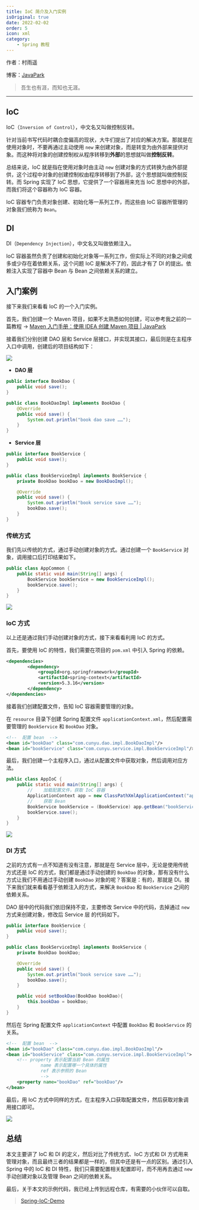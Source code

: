 ```yaml
---
title: IoC 简介及入门实例
isOriginal: true
date: 2022-02-02
order: 5
icon: xml
category:
    - Spring 教程
---
```


作者：村雨遥

博客：[JavaPark](https://cunyu1943.github.io/JavaPark)

> 吾生也有涯，而知也无涯。

---

## IoC

IoC（`Inversion of Control`），中文名又叫做控制反转。

针对当前书写代码时耦合度偏高的现状，大牛们提出了对应的解决方案。那就是在使用对象时，不要再通过主动使用 `new` 来创建对象，而是转变为由外部来提供对象。而这种将对象的创建控制权从程序转移到**外部**的思想就叫做**控制反转**。

总结来说，IoC 就是指在使用对象时由主动 `new` 创建对象的方式转换为由外部提供，这个过程中对象的创建控制权由程序转移到了外部，这个思想就叫做控制反转。而 Spring 实现了 IoC 思想，它提供了一个容器用来充当 IoC 思想中的外部，而我们将这个容器称为 IoC 容器。

IoC 容器专门负责对象创建、初始化等一系列工作，而这些由 IoC 容器所管理的对象我们统称为 `Bean`。

## DI

DI（`Dependency Injection`），中文名又叫做依赖注入。

IoC 容器虽然负责了创建和初始化对象等一系列工作，但实际上不同的对象之间或多或少存在着依赖关系，这个问题 IoC 是解决不了的，因此才有了 DI 的提出。依赖注入实现了容器中 Bean 与 Bean 之间依赖关系的建立。

## 入门案例

接下来我们来看看 IoC 的一个入门实例。

首先，我们创建一个 Maven 项目，如果不太熟悉如何创建，可以参考我之前的一篇教程 -> [Maven 入门手册：使用 IDEA 创建 Maven 项目 | JavaPark](https://cunyu1943.github.io/JavaPark/java/maven/maven-project-with-idea.html)

接着我们分别创建 DAO 层和 Service 层接口，并实现其接口，最后则是在主程序入口中调用，创建后的项目结构如下：

![](https://img-blog.csdnimg.cn/img_convert/c8be93c33fc982de23d52b6bfa74034d.png)

- **DAO 层**

```java
public interface BookDao {
    public void save();
}
```

```java
public class BookDaoImpl implements BookDao {
    @Override
    public void save() {
        System.out.println("book dao save ……");
    }
}
```

- **Service 层**

```java
public interface BookService {
    public void save();
}
```

```java
public class BookServiceImpl implements BookService {
    private BookDao bookDao = new BookDaoImpl();

    @Override
    public void save() {
        System.out.println("book service save ……");
        bookDao.save();
    }
}
```

### 传统方式

我们先以传统的方式，通过手动创建对象的方式。通过创建一个 `BookService` 对象，调用接口后打印结果如下。

```java
public class AppCommon {
    public static void main(String[] args) {
        BookService bookService = new BookServiceImpl();
        bookService.save();
    }
}
```

![](https://img-blog.csdnimg.cn/img_convert/e754b26be2e317997753c9e9896564db.png)

### IoC 方式

以上还是通过我们手动创建对象的方式，接下来看看利用 IoC 的方式。

首先，要使用 IoC 的特性，我们需要在项目的 `pom.xml` 中引入 Spring 的依赖。

```xml
<dependencies>
        <dependency>
            <groupId>org.springframework</groupId>
            <artifactId>spring-context</artifactId>
            <version>5.3.16</version>
        </dependency>
</dependencies>
```

接着我们创建配置文件，告知 IoC 容器需要管理的对象。

在 `resource` 目录下创建 Spring 配置文件 `applicationContext.xml`，然后配置需要管理的 `BookService` 和 `BookDao` 对象。

```xml
<!--  配置 bean  -->
<bean id="bookDao" class="com.cunyu.dao.impl.BookDaoImpl"/>
<bean id="bookService" class="com.cunyu.service.impl.BookServiceImpl"/>
```

最后，我们创建一个主程序入口，通过从配置文件中获取对象，然后调用对应方法。

```java
public class AppIoC {
    public static void main(String[] args) {
        //    加载配置文件，获取 IoC 容器
        ApplicationContext app = new ClassPathXmlApplicationContext("applicationContext.xml");
        //    获取 Bean
        BookService bookService = (BookService) app.getBean("bookService");
        bookService.save();
    }
}
```

![](https://img-blog.csdnimg.cn/img_convert/aaceffc537d9c1bf2445a6c067b0d07a.png)

### DI 方式

之前的方式有一点不知道有没有注意，那就是在 Service 层中，无论是使用传统方式还是 IoC 的方式，我们都是通过手动创建的 `BookDao` 的对象，那有没有什么方式让我们不用通过手动创建 `BookDao` 对象的呢？答案是：有的，那就是 DI。接下来我们就来看看基于依赖注入的方式，来解决 `BookDao` 和 `BookService` 之间的依赖关系。

DAO 层中的代码我们依旧保持不变，主要修改 Service 中的代码，去掉通过 `new` 方式来创建对象，修改后 Service 层 的代码如下。

```java
public interface BookService {
    public void save();
}
```

```java
public class BookServiceImpl implements BookService {
    private BookDao bookDao;

    @Override
    public void save() {
        System.out.println("book service save ……");
        bookDao.save();
    }

    public void setBookDao(BookDao bookDao){
        this.bookDao = bookDao;
    }
}
```

然后在 Spring 配置文件 `applicationContext` 中配置 `BookDao` 和 `BookService` 的关系。

```xml
<!--  配置 bean  -->
<bean id="bookDao" class="com.cunyu.dao.impl.BookDaoImpl"/>
<bean id="bookService" class="com.cunyu.service.impl.BookServiceImpl">
    <!-- property 表示配置当前 Bean 的属性
             name 表示配置哪一个具体的属性
             ref 表示参照的 Bean
             -->
    <property name="bookDao" ref="bookDao"/>
</bean>
```

最后，用 IoC 方式中同样的方式，在主程序入口获取配置文件，然后获取对象调用接口即可。

![](https://img-blog.csdnimg.cn/img_convert/1e4b4d41e460b1dd7638bee473f8b9de.png)

## 总结

本文主要讲了 IoC 和 DI 的定义，然后对比了传统方式、IoC 方式和 DI 方式用来管理对象，而且最终三者的结果都是一样的，但其中还是有一点的区别。通过引入 Spring 中的 IoC 和 DI 特性，我们只需要配置相关配置即可，而不用再去通过 `new` 手动创建对象以及管理 Bean 之间的依赖关系。

最后，关于本文的示例代码，我已经上传到远程仓库，有需要的小伙伴可以自取。

> [Spring-IoC-Demo](https://github.com/cunyu1943/java-learning-demos/tree/main/spring-ioc-demo)